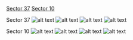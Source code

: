 [Sector 37](#sector37)
[Sector 10](#sector10)

<a name = "sector37"></a>
Sector 37
![alt text](/images/WASP-042_Sector_37/WASP-042_Sector_37_a_TimeSeries.png)
![alt text](/images/WASP-042_Sector_37/WASP-042_Sector_37_b_FoldedLightCurve.png)
![alt text](/images/WASP-042_Sector_37/WASP-042_Sector_37_b_IndividualTransitsWithFit.png)
![alt text](/images/WASP-042_Sector_37/WASP-042_Sector_37_c_TimingResiduals.png)

<a name = "sector10"></a>
Sector 10
![alt text](/images/WASP-042_Sector_10/WASP-042_Sector_10_a_TimeSeries.png)
![alt text](/images/WASP-042_Sector_10/WASP-042_Sector_10_b_FoldedLightCurve.png)
![alt text](/images/WASP-042_Sector_10/WASP-042_Sector_10_b_IndividualTransitsWithFit.png)
![alt text](/images/WASP-042_Sector_10/WASP-042_Sector_10_c_TimingResiduals.png)

